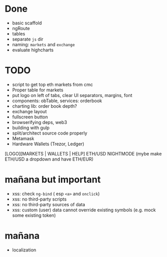 # Done

* basic scaffold
* ngRoute
* tables
* separate `js` dir
* naming: `markets` and `exchange`
* evaluate highcharts

# TODO
* script to get top eth markets from cmc
* Proper table for markets
* put logo on left of tabs, clear UI separators, margins, font
* components: obTable, services: orderbook 
* charting lib: order book depth?
* exchange layout
* fullscreen button
* browserifying deps, web3
* building with gulp
* split/architect source code properly
* Metamask
* Hardware Wallets (Trezor, Ledger)


[LOGO][MARKETS | WALLETS | HELP]          ETH/USD  NIGHTMODE
(mybe make ETH/USD a dropdown and have ETH/EUR)

# mañana but important

* xss: check `ng-bind` ( esp `<a>` and `onclick`)
* xss: no third-party scripts
* xss: no third-party sources of data
* xss: custom (user) data cannot override existing symbols (e.g. mock some existing token)

# mañana
* localization
